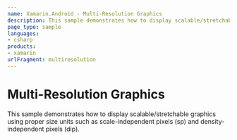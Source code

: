 ```yaml
---
name: Xamarin.Android - Multi-Resolution Graphics
description: This sample demonstrates how to display scalable/stretchable graphics using proper size units such as scale-independent pixels (sp) and...
page_type: sample
languages:
- csharp
products:
- xamarin
urlFragment: multiresolution
---
```

# Multi-Resolution Graphics

This sample demonstrates how to display scalable/stretchable graphics
using proper size units such as scale-independent pixels (sp) and
density-independent pixels (dip).
